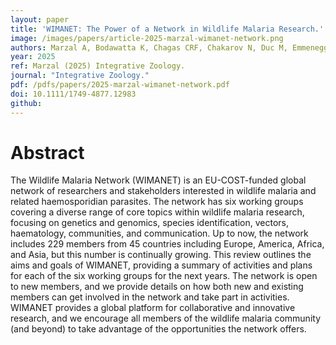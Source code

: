 ```yaml
---
layout: paper
title: 'WIMANET: The Power of a Network in Wildlife Malaria Research.'
image: /images/papers/article-2025-marzal-wimanet-network.png
authors: Marzal A, Bodawatta K, Chagas CRF, Chakarov N, Duc M, Emmenegger T, Ferraguti M, García-Longoria L, Gutiérrez-López R, Lopes RJ, Martínez-De La Puente J, Renner S, Santiago-Alarcón D, Sehgal RNM, Stanković D, Dunn JC.
year: 2025
ref: Marzal (2025) Integrative Zoology.
journal: "Integrative Zoology."
pdf: /pdfs/papers/2025-marzal-wimanet-network.pdf
doi: 10.1111/1749-4877.12983
github: 
---
```


# Abstract

The Wildlife Malaria Network (WIMANET) is an EU-COST-funded global network of researchers and stakeholders interested in wildlife malaria and related haemosporidian parasites. The network has six working groups covering a diverse range of core topics within wildlife malaria research, focusing on genetics and genomics, species identification, vectors, haematology, communities, and communication. Up to now, the network includes 229 members from 45 countries including Europe, America, Africa, and Asia, but this number is continually growing. This review outlines the aims and goals of WIMANET, providing a summary of activities and plans for each of the six working groups for the next years. The network is open to new members, and we provide details on how both new and existing members can get involved in the network and take part in activities. WIMANET provides a global platform for collaborative and innovative research, and we encourage all members of the wildlife malaria community (and beyond) to take advantage of the opportunities the network offers.